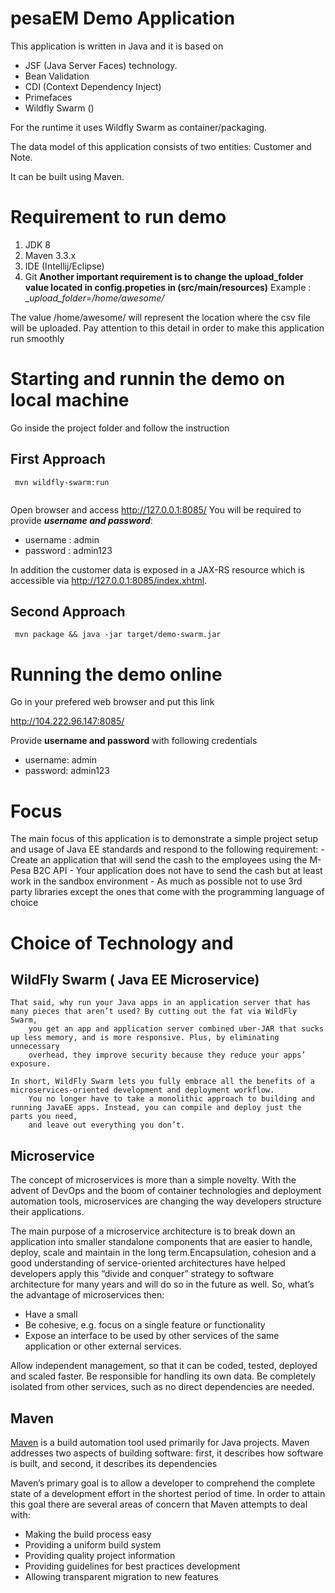 # pesaEM Demo Application

This application is written in Java and it is based on 

- JSF (Java Server Faces) technology.
- Bean Validation
- CDI (Context Dependency Inject)
- Primefaces
- Wildfly Swarm ()

For the runtime it uses Wildfly Swarm as container/packaging.

The data model of this application consists of two entities: Customer and Note.

It can be built using Maven.

# Requirement to run demo

1. JDK 8
2. Maven 3.3.x
3. IDE (Intellij/Eclipse)
4. Git
**Another important requirement is to change the upload_folder value located in config.propeties in (src/main/resources)**
Example :
	__upload_folder=/home/awesome/_
	
The value /home/awesome/ will represent the location where the csv file will be uploaded. Pay attention to this detail in order to make 
this application run smoothly

# Starting and runnin the demo on local machine

Go inside the project folder and follow the instruction
## First Approach
```
 mvn wildfly-swarm:run 
 
 ```

Open browser and access http://127.0.0.1:8085/
You will be required to provide _**username and password**_:
-  username : admin
-  password : admin123

In addition the customer data is exposed in a JAX-RS resource which is accessible via http://127.0.0.1:8085/index.xhtml.

## Second Approach

```
 mvn package && java -jar target/demo-swarm.jar
```

# Running the demo online
Go in your prefered web browser and put this link 

http://104.222.96.147:8085/

Provide **username and password** with following credentials
- username: admin
- password: admin123


# Focus

The main focus of this application is to demonstrate a simple project setup and usage of Java EE standards and respond to the following requirement:
	-	Create an application that will send the cash to the employees using the M-Pesa B2C API
	- Your application does not have to send the cash but at least work in the sandbox environment
	- As much as possible not to use 3rd party libraries except the ones that come with the
		programming language of choice

# Choice of Technology and 

## WildFly Swarm ( Java EE Microservice)
    That said, why run your Java apps in an application server that has many pieces that aren’t used? By cutting out the fat via WildFly Swarm, 
		you get an app and application server combined uber-JAR that sucks up less memory, and is more responsive. Plus, by eliminating unnecessary 
		overhead, they improve security because they reduce your apps’ exposure.

    In short, WildFly Swarm lets you fully embrace all the benefits of a microservices-oriented development and deployment workflow. 
		You no longer have to take a monolithic approach to building and running JavaEE apps. Instead, you can compile and deploy just the parts you need, 
		and leave out everything you don’t.
## Microservice 
The concept of microservices is more than a simple novelty. With the advent of DevOps and the boom of container technologies and deployment automation tools, microservices are changing the way developers structure their applications.

The main purpose of a microservice architecture is to break down an application into smaller standalone components that are easier to handle, deploy, scale and maintain in the long term.Encapsulation, cohesion and a good understanding of service-oriented architectures have helped developers apply this “divide and conquer” strategy to software architecture for many years and will do so in the future as well.
So, what’s the advantage of microservices then:

- Have a small
- Be cohesive, e.g. focus on a single feature or functionality
- Expose an interface to be used by other services of the same application or other external services.

Allow independent management, so that it can be coded, tested, deployed and scaled faster.
Be responsible for handling its own data.
Be completely isolated from other services, such as no direct dependencies are needed.
## Maven
[Maven](https://maven.apache.org) is a build automation tool used primarily for Java projects. Maven addresses two aspects of building software: first, it describes how software is built, and second, it describes its dependencies

Maven’s primary goal is to allow a developer to comprehend the complete state of a development effort in the shortest period of time. In order to attain this goal there are several areas of concern that Maven attempts to deal with:

- Making the build process easy
- Providing a uniform build system
- Providing quality project information
- Providing guidelines for best practices development
- Allowing transparent migration to new features

